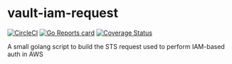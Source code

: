 # vault-iam-request

[![CircleCI](https://circleci.com/gh/dvianello/vault-iam-request.svg?style=svg)](https://circleci.com/gh/dvianello/vault-iam-request) 
[![Go Reports card](https://goreportcard.com/badge/github.com/dvianello/vault-iam-request)](https://goreportcard.com/badge/github.com/dvianello/vault-iam-request)
[![Coverage Status](https://coveralls.io/repos/github/dvianello/vault-iam-request/badge.svg?branch=master)](https://coveralls.io/github/dvianello/vault-iam-request?branch=master)



A small golang script to build the STS request used to perform IAM-based auth in AWS
